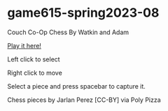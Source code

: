# game615-spring2023-08

Couch Co-Op Chess
By Watkin and Adam

[Play it here!](https://watkinhj.github.io/game615-spring2023-08/exercise08/play/)

Left click to select

Right click to move

Select a piece and press spacebar to capture it.
 
Chess pieces by Jarlan Perez [CC-BY] via Poly Pizza
